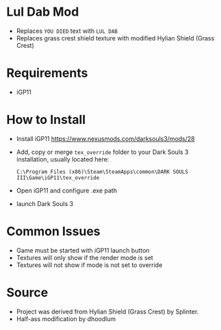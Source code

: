 # Lul Dab Mod

- Replaces `YOU DIED` text with `LUL DAB`
- Replaces grass crest shield texture with modified Hylian Shield (Grass Crest)

# Requirements

- iGP11

# How to Install

- Install iGP11 https://www.nexusmods.com/darksouls3/mods/28
- Add, copy or merge `tex_override` folder to your Dark Souls 3 installation, usually located here: 
    ```
    C:\Program Files (x86)\Steam\SteamApps\common\DARK SOULS III\Game\iGP11\tex_override
    ```

- Open iGP11 and configure .exe path
- launch Dark Souls 3

# Common Issues

- Game must be started with iGP11 launch button
- Textures will only show if the render mode is set
- Textures will not show if mode is not set to override  

# Source

- Project was derived from Hylian Shield (Grass Crest) by Splinter.
- Half-ass modification by dhoodlum